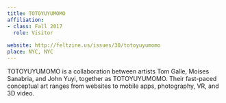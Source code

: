```yaml
---
title: TOTOYUYUMOMO
affiliation:
- class: Fall 2017
  role: Visitor
 
website: http://feltzine.us/issues/30/totoyuyumomo
place: NYC, NYC
---
```

TOTOYUYUMOMO is a collaboration between artists Tom Galle, Moises Sanabria, and John Yuyi, together as TOTOYUYUMOMO. Their fast-paced conceptual art ranges from websites to mobile apps, photography, VR, and 3D video. 
